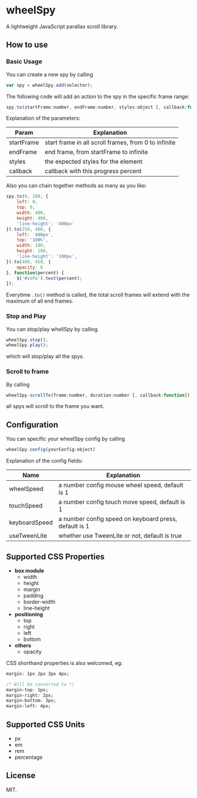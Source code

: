 # wheelSpy #

A lightweight JavaScript parallax scroll library.

## How to use ##

### Basic Usage ###

You can create a new spy by calling

```js
var spy = wheelSpy.add(selector);
```

The following code will add an action to the spy in the specific frame range:

```js
spy.to(startFrame:number, endFrame:number, styles:object [, callback:function]);
```

Explanation of the parameters: 

| Param         | Explanation                                           |
| ------------- | ----------------------------------------------------- |
| startFrame    | start frame in all scroll frames, from 0 to infinite  |
| endFrame      | end frame, from startFrame to infinite                |
| styles        | the expected styles for the element                   |
| callback      | callback with this progress percent                   |

Also you can chain together methods as many as you like:

```js
spy.to(0, 200, {
    left: 0,
    top: 0,
    width: 400,
    height: 400,
    'line-height': '400px'
}).to(250, 400, {
    left: '400px',
	top: '100%',
    width: 100,
    height: 100,
    'line-height': '100px',
}).to(400, 450, {
    opacity: 0
}, function(percent) {
	$('#info').text(percent);
});
```

Everytime `.to()` method is called, the total scroll frames will extend with the maximum of all end frames.

### Stop and Play ###

You can stop/play whellSpy by calling

```js
wheelSpy.stop();
wheelSpy.play();
````

which will stop/play all the spys.

### Scroll to frame ###

By calling

```js
wheelSpy.scrollTo(frame:number, duration:number [, callback:function]);
```

all spys will scroll to the frame you want.

## Configuration ##

You can specific your wheelSpy config by calling 

```js
wheelSpy.config(yourConfig:object)
```

Explanation of the config fields:

| Name          | Explanation                                           |
| ------------- | ----------------------------------------------------- |
| wheelSpeed    | a number config mouse wheel speed, default is 1       |
| touchSpeed    | a number config touch move speed, default is 1        |
| keyboardSpeed | a number config speed on keyboard press, default is 1 |
| useTweenLite  | whether use TweenLite or not, default is true         |

## Supported CSS Properties ##

- **box module**
	- width
	- height
	- margin
	- padding
	- border-width
	- line-height
- **positioning**
	- top
	- right
	- left
	- bottom
- **others**
	- opacity
	
CSS shorthand properties is also welcomed, eg: 

```css
margin: 1px 2px 3px 4px;

/* Will be converted to */
margin-top: 1px;
margin-right: 2px;
margin-bottom: 3px;
margin-left: 4px;
```

## Supported CSS Units ##

- px
- em
- rem
- percentage

## License ##

MIT.